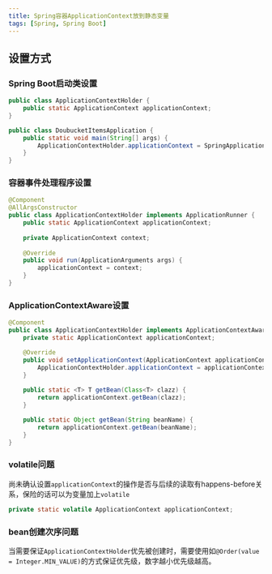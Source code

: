 ```yaml
---
title: Spring容器ApplicationContext放到静态变量
tags: [Spring, Spring Boot]
---
```


## 设置方式

### Spring Boot启动类设置

```java
public class ApplicationContextHolder {  
    public static ApplicationContext applicationContext;
}
```

```java
public class DoubucketItemsApplication {  
    public static void main(String[] args) {  
        ApplicationContextHolder.applicationContext = SpringApplication.run(DoubucketItemsApplication.class, args);
    }  
}
```

### 容器事件处理程序设置

```java
@Component  
@AllArgsConstructor  
public class ApplicationContextHolder implements ApplicationRunner {  
    public static ApplicationContext applicationContext;  
  
    private ApplicationContext context;  
  
    @Override  
    public void run(ApplicationArguments args) {  
        applicationContext = context;  
    }  
}
```

### ApplicationContextAware设置

```java
@Component
public class ApplicationContextHolder implements ApplicationContextAware {
    private static ApplicationContext applicationContext;

    @Override
    public void setApplicationContext(ApplicationContext applicationContext) throws BeansException {  
        ApplicationContextHolder.applicationContext = applicationContext;  
    }
    
    public static <T> T getBean(Class<T> clazz) {  
        return applicationContext.getBean(clazz);  
    }

    public static Object getBean(String beanName) {  
        return applicationContext.getBean(beanName);  
    }
}
```

### volatile问题

尚未确认设置`applicationContext`的操作是否与后续的读取有happens-before关系，保险的话可以为变量加上`volatile`

```java
private static volatile ApplicationContext applicationContext;
```

### bean创建次序问题

当需要保证`ApplicationContextHolder`优先被创建时，需要使用如`@Order(value = Integer.MIN_VALUE)`的方式保证优先级，数字越小优先级越高。

